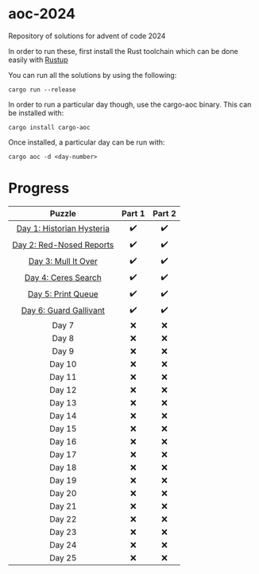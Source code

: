 # aoc-2024
Repository of solutions for advent of code 2024

In order to run these, first install the Rust toolchain which can be done easily with [Rustup](https://rustup.rs/)

You can run all the solutions by using the following:

```
cargo run --release
```

In order to run a particular day though, use the cargo-aoc binary. This can be installed with:

```
cargo install cargo-aoc
```

Once installed, a particular day can be run with:

```
cargo aoc -d <day-number>
```

# Progress
|Puzzle|Part 1|Part 2|
|:-:|:-:|:-:|
|[Day 1: Historian Hysteria](https://adventofcode.com/2024/day/1)|:heavy_check_mark:|:heavy_check_mark:|
|[Day 2: Red-Nosed Reports](https://adventofcode.com/2024/day/2)|:heavy_check_mark:|:heavy_check_mark:|
|[Day 3: Mull It Over](https://adventofcode.com/2024/day/3)|:heavy_check_mark:|:heavy_check_mark:|
|[Day 4: Ceres Search](https://adventofcode.com/2024/day/4)|:heavy_check_mark:|:heavy_check_mark:|
|[Day 5: Print Queue](https://adventofcode.com/2024/day/5)|:heavy_check_mark:|:heavy_check_mark:|
|[Day 6: Guard Gallivant](https://adventofcode.com/2024/day/6)|:heavy_check_mark:|:heavy_check_mark:|
|Day 7|:x:|:x:|
|Day 8|:x:|:x:|
|Day 9|:x:|:x:|
|Day 10|:x:|:x:|
|Day 11|:x:|:x:|
|Day 12|:x:|:x:|
|Day 13|:x:|:x:|
|Day 14|:x:|:x:|
|Day 15|:x:|:x:|
|Day 16|:x:|:x:|
|Day 17|:x:|:x:|
|Day 18|:x:|:x:|
|Day 19|:x:|:x:|
|Day 20|:x:|:x:|
|Day 21|:x:|:x:|
|Day 22|:x:|:x:|
|Day 23|:x:|:x:|
|Day 24|:x:|:x:|
|Day 25|:x:|:x:|

